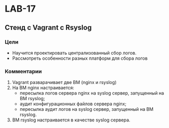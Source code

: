 # LAB-17
## Стенд с Vagrant c Rsyslog
### Цели
- Научится проектировать централизованный сбор логов. 
- Рассмотреть особенности разных платформ для сбора логов

### Комментарии
1. Vagrant разварачивает две ВМ (nginx и rsyslog)
2. На ВМ nginx настраивается:
   - пересылка логов сервера nginx на syslog сервер, запущенный на ВМ rsyslog;
   - аудит конфигурационных файлов сервера nginx;
   - пересылка аудит логов на syslog сервер, запущенный на ВМ rsyslog.   
3. ВМ rsyslog настраивается в качестве syslog сервера.


